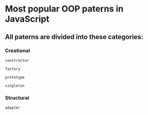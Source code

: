 # Most popular OOP paterns in JavaScript

## All paterns are divided into these categories:

### Creational

  `constructor`

  `factory`

  `prototype`

  `singleton`

### Structural

  `adapter`
